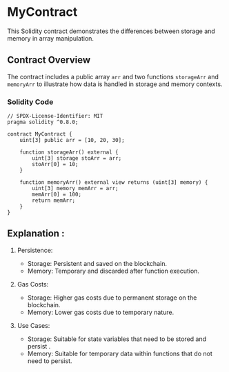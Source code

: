 # MyContract

This Solidity contract demonstrates the differences between storage and memory in array manipulation.

## Contract Overview

The contract includes a public array `arr` and two functions `storageArr` and `memoryArr` to illustrate how data is handled in storage and memory contexts.

### Solidity Code

```solidity
// SPDX-License-Identifier: MIT
pragma solidity ^0.8.0;

contract MyContract {
    uint[3] public arr = [10, 20, 30];

    function storageArr() external {
        uint[3] storage stoArr = arr;
        stoArr[0] = 10;
    }

    function memoryArr() external view returns (uint[3] memory) {
        uint[3] memory memArr = arr;
        memArr[0] = 100;
        return memArr;
    }
}
```

## Explanation :

1) Persistence:
    - Storage: Persistent and saved on the blockchain.
    - Memory: Temporary and discarded after function execution.

2) Gas Costs:
    - Storage: Higher gas costs due to permanent storage on the blockchain.
    - Memory: Lower gas costs due to temporary nature.

3) Use Cases:
   - Storage: Suitable for state variables that need to be stored and persist  .
   - Memory: Suitable for temporary data within functions that do not need to persist.

